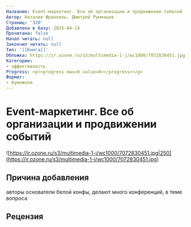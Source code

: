 ```yaml
---
Название: Event-маркетинг. Все об организации и продвижении событий
Автор: Наталия Франкель, Дмитрий Румянцев
Страниц: '320'
Добавлена в базу: 2025-04-14
Прочитана: false
Начал читать: null
Закончил читать: null
Тип: '[[Книга]]'
Обложка: https://ir.ozone.ru/s3/multimedia-1-j/wc1000/7072830451.jpg
Категории:
- эффективность
Progress: <p><progress max=0 value=0></progress></p>
Формат:
- бумажная
---
```

# Event-маркетинг. Все об организации и продвижении событий

![https://ir.ozone.ru/s3/multimedia-1-j/wc1000/7072830451.jpg|250](https://ir.ozone.ru/s3/multimedia-1-j/wc1000/7072830451.jpg)

## Причина добавления

авторы основатели белой конфы, делают много конференций, в теме вопроса

## Рецензия